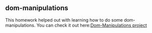 ## dom-manipulations
This homework helped out with learning how to do some dom-manipulations.
You can check it out here:[Dom-Manipulations project](https://mikestegall.github.io/dom-manipulations/)

